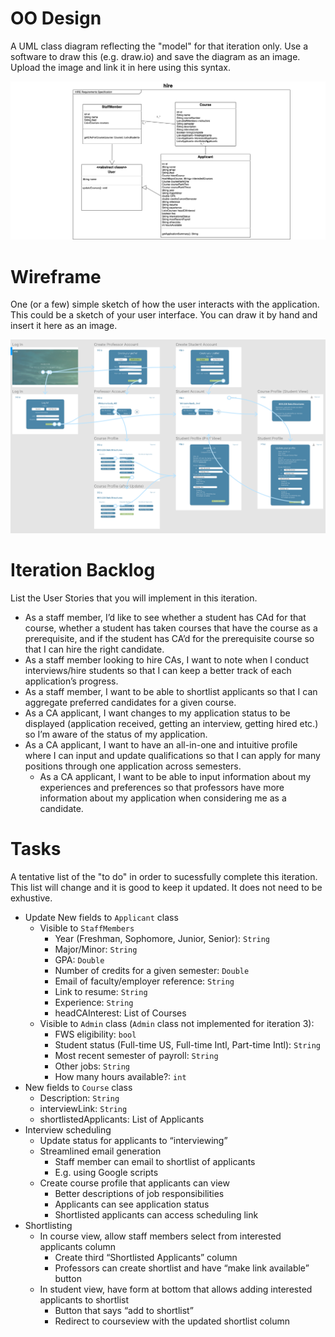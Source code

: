 # OO Design
A UML class diagram reflecting the "model" for that iteration only.
Use a software to draw this (e.g. draw.io) and save the diagram as an image.
Upload the image and link it in here using this syntax.

![UML Diagram](./img/uml.png)

# Wireframe
One (or a few) simple sketch of how the user interacts with the application.
This could be a sketch of your user interface.
You can draw it by hand and insert it here as an image.

![Wireframe](./img/wireframe.png)

# Iteration Backlog
List the User Stories that you will implement in this iteration.

- As a staff member, I’d like to see whether a student has CAd for that course, whether a student has taken courses that have the course as a prerequisite, and if the student has CA’d for the prerequisite course so that I can hire the right candidate.
- As a staff member looking to hire CAs, I want to note when I conduct interviews/hire students so that I can keep a better track of each application’s progress.
- As a staff member, I want to be able to shortlist applicants so that I can aggregate preferred candidates for a given course.
- As a CA applicant, I want changes to my application status to be displayed (application received, getting an interview, getting hired etc.) so I’m aware of the status of my application.
- As a CA applicant, I want to have an all-in-one and intuitive profile where I can input and update qualifications so that I can apply for many positions through one application across semesters.
  - As a CA applicant, I want to be able to input information about my experiences and preferences so that professors have more information about my application when considering me as a candidate.


# Tasks
A tentative list of the "to do" in order to sucessfully complete this iteration.
This list will change and it is good to keep it updated.
It does not need to be exhustive.

- Update New fields to `Applicant` class
  - Visible to `StaffMembers`
    - Year (Freshman, Sophomore, Junior, Senior): `String`
    - Major/Minor: `String`
    - GPA: `Double`
    - Number of credits for a given semester: `Double`
    - Email of faculty/employer reference: `String`
    - Link to resume: `String`
    - Experience: `String`
    - headCAInterest: List of Courses
  - Visible to `Admin` class (`Admin` class not implemented for iteration 3):
    - FWS eligibility: `bool`
    - Student status (Full-time US, Full-time Intl, Part-time Intl): `String`
    - Most recent semester of payroll: `String`
    - Other jobs: `String`
    - How many hours available?: `int`  
- New fields to `Course` class
    - Description: `String`
    - interviewLink: `String`
    - shortlistedApplicants: List of Applicants
- Interview scheduling
  - Update status for applicants to “interviewing”
  - Streamlined email generation
    - Staff member can email to shortlist of applicants
    - E.g. using Google scripts
  - Create course profile that applicants can view
    - Better descriptions of job responsibilities
    - Applicants can see application status
    - Shortlisted applicants can access scheduling link
- Shortlisting
  - In course view, allow staff members select from interested applicants column
    - Create third “Shortlisted Applicants” column
    - Professors can create shortlist and have “make link available” button
  - In student view, have form at bottom that allows adding interested applicants to shortlist
    - Button that says “add to shortlist”
    - Redirect to courseview with the updated shortlist column
